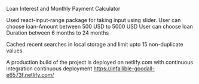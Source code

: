 Loan Interest and Monthly Payment Calculator

Used react-input-range package for taking input using slider.
User can choose loan-Amount between 500 USD to 5000 USD
User can choose loan Duration between 6 months to 24 months

Cached recent searches in local storage and limit upto 15 non-duplicate values.

A production build of the project is deployed on netlify.com with continuous integration continuous deployment https://infallible-goodall-e6573f.netlify.com/
